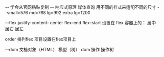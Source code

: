 -- 学会从官网粘贴复制
-- 响应式原理
  媒体查询 用不同的样式来适配不同的尺寸
--small>576
 md>768
 lg>992
 extra lg>1200

--flex
  justify-content-   center flex-end flex-start
  设置在 flex 容器上的： 居中  居右  居左

  order 排列flex 项目设置在flex项目上

--dom
  文档对象（HTML） 模型（树）
  dom 操作 操作树
  

